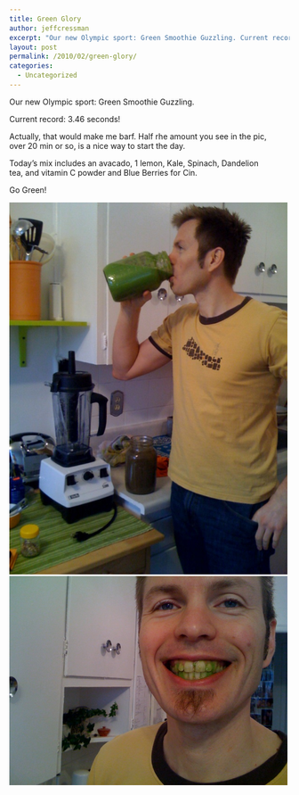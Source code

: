 ```yaml
---
title: Green Glory
author: jeffcressman
excerpt: "Our new Olympic sport: Green Smoothie Guzzling. Current record: 3.46 seconds! Actually, that would make me barf. Half rhe amount you see in the pic, over 20 min or so, is a nice way to start the day. Today's mix includes an avacado, 1 lemon, Kale,..."
layout: post
permalink: /2010/02/green-glory/
categories:
  - Uncategorized
---
```

Our new Olympic sport: Green Smoothie Guzzling. 

Current record: 3.46 seconds! 

Actually, that would make me barf. Half rhe amount you see in the pic,   
over 20 min or so, is a nice way to start the day. 

Today&#8217;s mix includes an avacado, 1 lemon, Kale, Spinach, Dandelion   
tea, and vitamin C powder and Blue Berries for Cin. 

Go Green! 

<div class='p_embed p_image_embed'>
  <a href="/wp-content/uploads/2010/02/photo1.jpg"><img alt="Photo" height="667" src="/wp-content/uploads/2010/02/photo1.jpg?w=225" width="500" /></a><a href="/wp-content/uploads/2010/02/photo_2.jpg"><img alt="Photo_2" height="375" src="/wp-content/uploads/2010/02/photo_2.jpg?w=300" width="500" /></a>
</div>